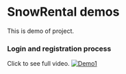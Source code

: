 # SnowRental demos

This is demo of project.

### Login and registration process

Click to see full video.
[![Demo1](https://gifs.com/gif/spring-log-reg-email-KZVoER)](https://www.youtube.com/watch?v=Ji_OW654fIM&feature=youtu.be)


### 

